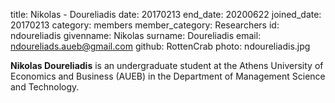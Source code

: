 title: Nikolas - Doureliadis
date: 20170213
end_date: 20200622
joined_date: 20170213
category: members
member_category: Researchers
id: ndoureliadis
givenname: Nikolas
surname: Doureliadis
email: ndoureliads.aueb@gmail.com
github: RottenCrab
photo: ndoureliadis.jpg
 
**Nikolas Doureliadis** is an undergraduate student at the Athens University of Economics and Business (AUEB) in the Department of Management Science and Technology.
